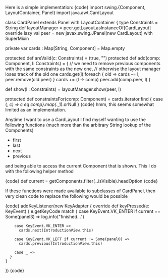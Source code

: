 Here is a simple implementation:
{code}
import swing.{Component, LayoutContainer, Panel}
import java.awt.CardLayout

class CardPanel extends Panel with LayoutContainer {
  type Constraints = String
  def layoutManager = peer.getLayout.asInstanceOf[CardLayout]
  override lazy val peer = new javax.swing.JPanel(new CardLayout) with SuperMixin

  private var cards : Map[String, Component] = Map.empty

  protected def areValid(c: Constraints) = (true, "")
  protected def add(comp: Component, l: Constraints) = {
    // we need to remove previous components with the same constraints as the new one,
    // otherwise the layout manager loses track of the old one
    cards.get(l).foreach { old => cards -= l; peer.remove(old.peer) }
    cards += (l -> comp)
    peer.add(comp.peer, l)
  }

  def show(l : Constraints) = layoutManager.show(peer, l)

  protected def constraintsFor(comp: Component) = cards.iterator.find { case (_, c) => c eq comp}.map(_._1).orNull
}
{code}
hmm, this seems somewhat limited as an implementation.

Anytime I want to use a CardLayout I find myself wanting to use the following functions (much more than the arbitrary String lookup of the Components)

* first
* last
* next
* previous

and being able to access the current Component that is shown. This I do with the following helper method


{code}
  def current = getComponents.filter(_.isVisible).headOption
{code}

If these functions were made available to subclasses of CardPanel, then very clean code to replace the following would be possible


{code}
  addKeyListener(new KeyAdapter {
    override def keyPressed(e: KeyEvent) {
      e.getKeyCode match {
        case KeyEvent.VK_ENTER if current == Some(panel3) =>
          log.info("finished...")

        case KeyEvent.VK_ENTER =>
          cards.next(IntroductionView.this)

        case KeyEvent.VK_LEFT if current != Some(panel0) =>
          cards.previous(IntroductionView.this)

        case _ =>
      }
    }
  })
{code}
